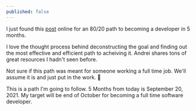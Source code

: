 ```yaml
---
published: false
---
```



I just found this [post](https://zerotomastery.io/blog/learn-to-code-in-2021-get-hired-and-have-fun-along-the-way/?utm_source=medium&utm_medium=learn-to-code-2018) online for an 80/20 path to becoming a developer in 5 months.

I love the thought process behind deconstructing the goal and finding out the most effective and efficient path to acheiving it. Andrei shares tons of great resources I hadn't seen before.

Not sure if this path was meant for someone working a full time job. We'll assume it is and just put in the work. 🙂

This is a path I'm going to follow. 5 Months from today is September 20, 2021. My target will be end of October for becoming a full time software developer. 